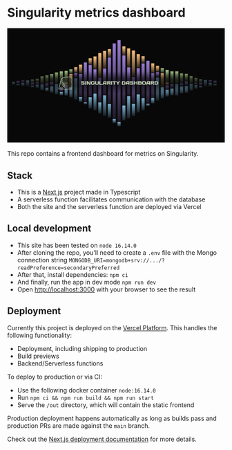 # Singularity metrics dashboard

![Singularity metrics dashboard graph image](public/images/open-graph.png)


This repo contains a frontend dashboard for metrics on Singularity.

## Stack

- This is a [Next js](https://nextjs.org/) project made in Typescript
- A serverless function facilitates communication with the database
- Both the site and the serverless function are deployed via Vercel

## Local development

- This site has been tested on `node 16.14.0`
- After cloning the repo, you'll need to create a `.env` file with the Mongo connection string `MONGODB_URI=mongodb+srv://.../?readPreference=secondaryPreferred`
- After that, install dependencies: `npm ci`
- And finally, run the app in dev mode `npm run dev`
- Open [http://localhost:3000](http://localhost:3000) with your browser to see the result

## Deployment

Currently this project is deployed on the [Vercel Platform](https://vercel.com/new). This handles the following functionality:

- Deployment, including shipping to production
- Build previews
- Backend/Serverless functions

To deploy to production or via CI:

- Use the following docker container `node:16.14.0`
- Run `npm ci && npm run build && npm run start`
- Serve the `/out` directory, which will contain the static frontend

Production deployment happens automatically as long as builds pass and production PRs are made against the `main` branch.

Check out the [Next.js deployment documentation](https://nextjs.org/docs/deployment) for more details.
